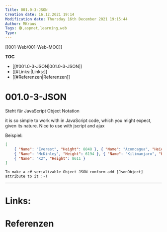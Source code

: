 ```yaml
---
Title: 001.0-3-JSON
Creation date: 16.12.2021 19:14
Modification date: Thursday 16th December 2021 19:15:44
Author: MKraus
Tags: 🟢,aspnet,learning,web
Type:
---
```


[[001-Web/001-Web-MOC]]

**TOC**
- [[#001.0-3-JSON|001.0-3-JSON]]
- [[#Links:|Links:]]
- [[#Referenzen|Referenzen]]


# 001.0-3-JSON
Steht für JavaScript Object Notation

it is so simple to work with in JavaScript code, which you might expect, given
its nature. Nice to use with jscript and ajax

Beispiel:
```json
[
	{ "Name": "Everest", "Height": 8848 }, { "Name": "Aconcagua", "Height": 6962 },
 	{ "Name": "McKinley", "Height": 6194 }, { "Name": "Kilimanjaro", "Height": 5895 },
 	{ "Name": "K2", "Height": 8611 }
]
```

```ad-hint
To make a c# serializable Object JSON conform add [JsonObject] attribute to it :-)
```

---

# Links:
 
# Referenzen
